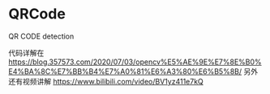 # QRCode
QR CODE detection

代码详解在
https://blog.357573.com/2020/07/03/opencv%E5%AE%9E%E7%8E%B0%E4%BA%8C%E7%BB%B4%E7%A0%81%E6%A3%80%E6%B5%8B/
另外还有视频讲解
https://www.bilibili.com/video/BV1yz411e7kQ